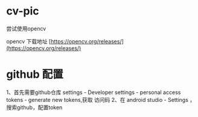 # cv-pic
尝试使用opencv

opencv 下载地址 [https://opencv.org/releases/](https://opencv.org/releases/)

# github 配置
1、首先需要github仓库 settings - Developer settings - personal access tokens - generate new tokens,获取 访问码
2、在 android studio - Settings ，搜索github，配置token